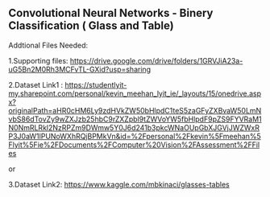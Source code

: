 ## Convolutional Neural Networks - Binery Classification ( Glass and Table)

Addtional Files Needed:

1.Supporting files:  https://drive.google.com/drive/folders/1GRVJiA23a-uG5Bn2M0Rh3MCFvTL-GXid?usp=sharing

2.Dataset Link1 : https://studentlyit-my.sharepoint.com/personal/kevin_meehan_lyit_ie/_layouts/15/onedrive.aspx?originalPath=aHR0cHM6Ly9zdHVkZW50bHlpdC1teS5zaGFyZXBvaW50LmNvbS86dTovZy9wZXJzb25hbC9rZXZpbl9tZWVoYW5fbHlpdF9pZS9FYVRaM1N0NmRLRkl2NzRPZm9DWmw5Y0J6d241b3pkcWNaOUpGbXJGVjJWZWxRP3J0aW1lPUNoWXhRQjBPMkVn&id=%2Fpersonal%2Fkevin%5Fmeehan%5Flyit%5Fie%2FDocuments%2FComputer%20Vision%2FAssessment%2FFiles

or 

3.Dataset Link2: https://www.kaggle.com/mbkinaci/glasses-tables
